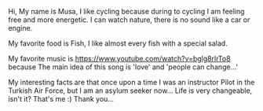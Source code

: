 Hi,
My name is Musa,
I like cycling because during to cycling I am feeling free and more energetic. I can watch nature, there is no sound like a car or engine.

My favorite food is Fish, I like almost every fish with a special salad.

My favorite music is https://www.youtube.com/watch?v=bglg8rlrTo8 because The main idea of this song is 'love' and 'people can change...'

My interesting facts are that once upon a time I was an instructor Pilot in the Turkish Air Force, but I am an asylum seeker now... Life is very changeable, isn't it?
That's me :) 
Thank you...
